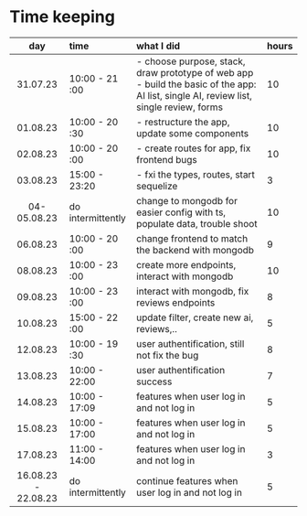 # Time keeping

| day   | time | what I did  | hours
| :----:|:-----| :-----| :-----|
| 31.07.23 | 10:00 - 21 :00 |  - choose purpose, stack, draw prototype of web app  - build the basic of the app: AI list, single AI, review list, single review, forms| 10
| 01.08.23 | 10:00 - 20 :30 |  - restructure the app, update some components| 10
| 02.08.23 | 10:00 - 20 :00|  - create routes for app, fix frontend bugs| 10
| 03.08.23 | 15:00 - 23:20|  - fxi the types, routes, start sequelize| 3
| 04-05.08.23 | do intermittently|  change to mongodb for easier config with ts, populate data, trouble shoot| 10
| 06.08.23 | 10:00 - 20 :00|  change frontend to match the backend with mongodb| 9
| 08.08.23 | 10:00 - 23 :00|  create more endpoints, interact with mongodb| 10
| 09.08.23 | 10:00 - 23 :00|  interact with mongodb, fix reviews endpoints| 8
| 10.08.23 | 15:00 - 22 :00|  update filter, create new ai, reviews,..| 5
| 12.08.23 | 10:00 - 19 :30|  user authentification, still not fix the bug| 8
| 13.08.23 | 10:00 - 22:00 |  user authentification success| 7
| 14.08.23 | 10:00 - 17:09 |  features when user log in and not log in | 5
| 15.08.23 | 10:00 - 17:00|  features when user log in and not log in | 5
| 17.08.23 | 11:00 - 14:00|  features when user log in and not log in | 3
| 16.08.23 - 22.08.23 |do intermittently|  continue features when user log in and not log in | 5